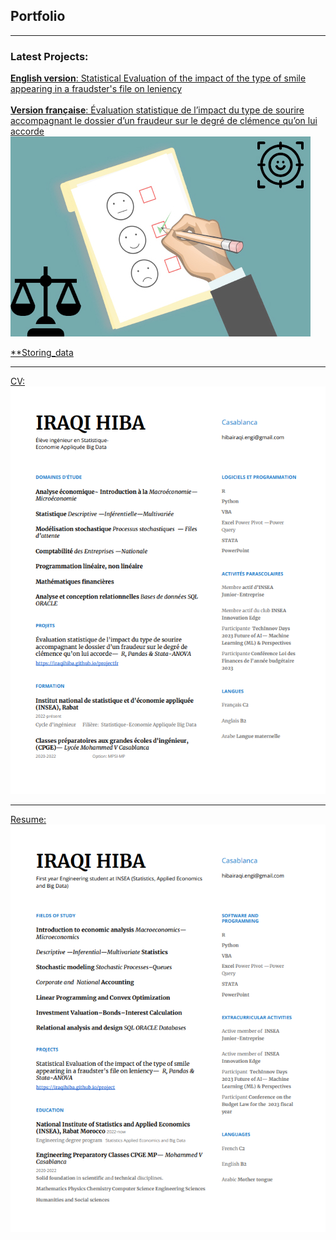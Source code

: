 ## Portfolio

---

### Latest Projects: 

[**English version**: Statistical Evaluation of the impact of the type of smile appearing in a fraudster's file on leniency](/project)
<br> <br>
[**Version française**: Évaluation statistique de l’impact du type de sourire accompagnant le dossier d’un fraudeur sur le degré de clémence qu’on lui accorde](/projectfr)
<img src="images/dummy_thumbnail2.jpg?raw=true"/>

[**Storing_data](/pdf/london_weather_filled.csv)


---
[CV: ](/pdf/CV-Website-FR.pdf)
<img src="images/Website-CV-FR.png?raw=true"/>

---
[Resume: ](/pdf/CV-Website-ENG.pdf)
<img src="images/Website-CV-ENG.png?raw=true"/>


